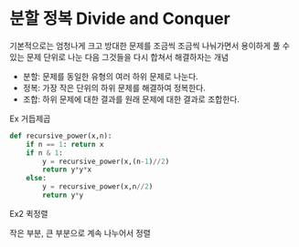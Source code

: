 # 분할 정복 Divide and Conquer

기본적으로는 엄청나게 크고 방대한 문제를 조금씩 조금씩 나눠가면서 용이하게 풀 수 있는 문제 단위로 나눈 다음 그것들을 다시 합쳐서 해결하자는 개념

- 분할: 문제를 동일한 유형의 여러 하위 문제로 나눈다.
- 정복: 가장 작은 단위의 하위 문제를 해결하여 정복한다.
- 조합: 하위 문제에 대한 결과를 원래 문제에 대한 결과로 조합한다.



Ex 거듭제곱

```python
def recursive_power(x,n):
    if n == 1: return x
    if n & 1:
        y = recursive_power(x,(n-1)//2)
        return y*y*x
    else:
        y = recursive_power(x,n//2)
        return y*y
```



Ex2 퀵정렬

작은 부분, 큰 부분으로 계속 나누어서 정렬